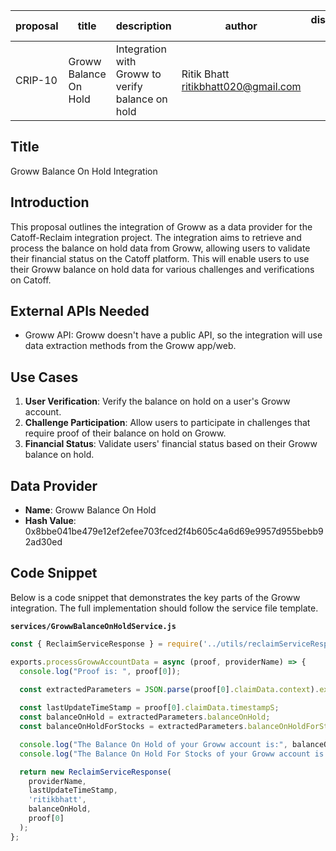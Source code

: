 | proposal | title                       | description                                               | author                    | discussions-to | status | type        | category | created    | requires |
|----------|-----------------------------|-----------------------------------------------------------|---------------------------|----------------|--------|-------------|----------|------------|----------|
| CRIP-10  | Groww Balance On Hold       | Integration with Groww to verify balance on hold          | Ritik Bhatt <ritikbhatt020@gmail.com> |                | Draft  | Integration | CRIP     | 2024-07-07 |          |

## Title

Groww Balance On Hold Integration

## Introduction

This proposal outlines the integration of Groww as a data provider for the Catoff-Reclaim integration project. The integration aims to retrieve and process the balance on hold data from Groww, allowing users to validate their financial status on the Catoff platform. This will enable users to use their Groww balance on hold data for various challenges and verifications on Catoff.

## External APIs Needed

- Groww API: Groww doesn't have a public API, so the integration will use data extraction methods from the Groww app/web.

## Use Cases

1. **User Verification**: Verify the balance on hold on a user's Groww account.
2. **Challenge Participation**: Allow users to participate in challenges that require proof of their balance on hold on Groww.
3. **Financial Status**: Validate users' financial status based on their Groww balance on hold.

## Data Provider

- **Name**: Groww Balance On Hold
- **Hash Value**: 0x8bbe041be479e12ef2efee703fced2f4b605c4a6d69e9957d955bebb92ad30ed

## Code Snippet

Below is a code snippet that demonstrates the key parts of the Groww integration. The full implementation should follow the service file template.

**`services/GrowwBalanceOnHoldService.js`**

```javascript
const { ReclaimServiceResponse } = require('../utils/reclaimServiceResponse');

exports.processGrowwAccountData = async (proof, providerName) => {
  console.log("Proof is: ", proof[0]);

  const extractedParameters = JSON.parse(proof[0].claimData.context).extractedParameters;
  
  const lastUpdateTimeStamp = proof[0].claimData.timestampS;
  const balanceOnHold = extractedParameters.balanceOnHold;
  const balanceOnHoldForStocks = extractedParameters.balanceOnHoldForStocks;

  console.log("The Balance On Hold of your Groww account is:", balanceOnHold);
  console.log("The Balance On Hold For Stocks of your Groww account is:", balanceOnHoldForStocks);

  return new ReclaimServiceResponse(
    providerName,
    lastUpdateTimeStamp,
    'ritikbhatt',
    balanceOnHold,
    proof[0]
  );
};

